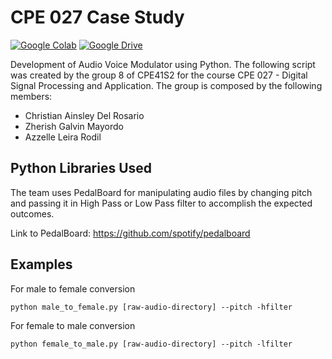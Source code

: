 # CPE 027 Case Study

[![Google Colab](https://colab.research.google.com/assets/colab-badge.svg)](https://colab.research.google.com/drive/1tSPlloQB6cQvKJ38SaGhbbZLVMDXS-vK?usp=sharing)
[![Google Drive](https://img.shields.io/badge/Google%20Drive-4285F4?style=for-the-badge&logo=googledrive&logoColor=white)](https://drive.google.com/drive/folders/1zIUO4v4JFA_SkUQraDzyLJtrM_FfM9fV?usp=sharing)

Development of Audio Voice Modulator using Python. The following script was created by the group 8 of CPE41S2 for the course CPE 027 - Digital Signal Processing and Application. The group is composed by the following members:
- Christian Ainsley Del Rosario
- Zherish Galvin Mayordo
- Azzelle Leira Rodil

## Python Libraries Used
The team uses PedalBoard for manipulating audio files by changing pitch and passing it in High Pass or Low Pass filter to accomplish the expected outcomes.

Link to PedalBoard: https://github.com/spotify/pedalboard

## Examples
For male to female conversion
```
python male_to_female.py [raw-audio-directory] --pitch -hfilter
```

For female to male conversion
```
python female_to_male.py [raw-audio-directory] --pitch -lfilter
```
